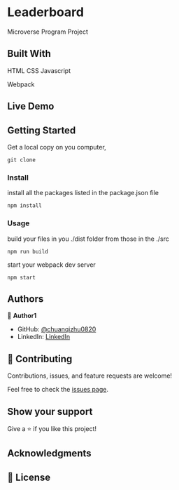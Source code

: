 # Leaderboard
Microverse Program Project


## Built With

HTML CSS Javascript

Webpack

## Live Demo


## Getting Started

Get a local copy on you computer, 

```
git clone 
```

<!-- ### Prerequisites -->

<!-- ### Setup -->

### Install
install all the packages listed in the package.json file
```
npm install
```

### Usage
build your files in you ./dist folder from those in the ./src
```
npm run build
```
start your webpack dev server
```
npm start
```

<!-- ### Run tests

### Deployment -->

## Authors

👤 **Author1**

- GitHub: [@chuanqizhu0820](https://github.com/chuanqizhu0820)
- LinkedIn: [LinkedIn](https://www.linkedin.com/in/chuanqi-zhu-117b11210/)

## 🤝 Contributing

Contributions, issues, and feature requests are welcome!

Feel free to check the [issues page](../../issues/).

## Show your support

Give a ⭐️ if you like this project!

## Acknowledgments

## 📝 License
